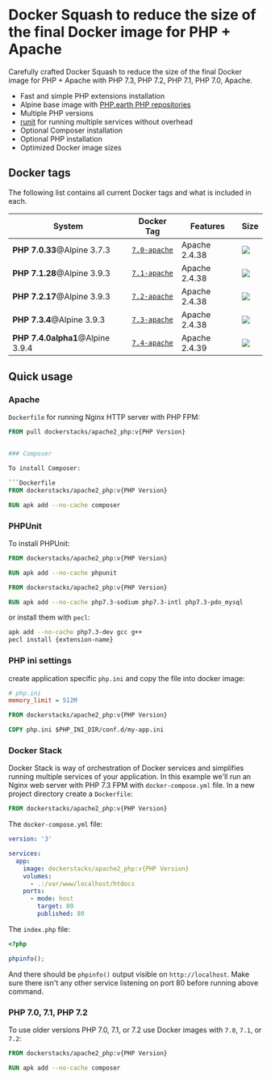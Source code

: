 # Docker Squash to reduce the size of the final Docker image for PHP + Apache

Carefully crafted Docker Squash to reduce the size of the final Docker image for PHP + Apache with PHP 7.3, PHP 7.2, PHP 7.1, PHP 7.0, Apache.

* Fast and simple PHP extensions installation
* Alpine base image with [PHP.earth PHP repositories](https://docs.php.earth/linux/alpine)
* Multiple PHP versions
* [runit](http://smarden.org/runit/) for running multiple services without overhead
* Optional Composer installation
* Optional PHP installation
* Optimized Docker image sizes


## Docker tags

The following list contains all current Docker tags and what is included in each.

| System | Docker Tag | Features | Size |
| ------ | ---------- | -------- | ---- |
| **PHP 7.0.33**@Alpine 3.7.3 | [`7.0-apache`](https://github.com/phpearth/docker-php/tree/master/docker/7.0-apache.Dockerfile) | Apache 2.4.38 | [![](https://images.microbadger.com/badges/image/phpearth/php:7.0-apache.svg)](https://microbadger.com/images/phpearth/php:7.0-apache "Image size") |
| **PHP 7.1.28**@Alpine 3.9.3 | [`7.1-apache`](https://github.com/phpearth/docker-php/tree/master/docker/7.1-apache.Dockerfile) | Apache 2.4.38 | [![](https://images.microbadger.com/badges/image/phpearth/php:7.1-apache.svg)](https://microbadger.com/images/phpearth/php:7.1-apache "Image size") |
| **PHP 7.2.17**@Alpine 3.9.3 | [`7.2-apache`](https://github.com/phpearth/docker-php/tree/master/docker/7.2-apache.Dockerfile) | Apache 2.4.38 | [![](https://images.microbadger.com/badges/image/phpearth/php:7.2-apache.svg)](https://microbadger.com/images/phpearth/php:7.2-apache "Image size") |
| **PHP 7.3.4**@Alpine 3.9.3 | [`7.3-apache`](https://github.com/phpearth/docker-php/tree/master/docker/7.3-apache.Dockerfile) | Apache 2.4.38 | [![](https://images.microbadger.com/badges/image/phpearth/php:7.3-apache.svg)](https://microbadger.com/images/phpearth/php:7.3-apache "Image size") |
| **PHP 7.4.0alpha1**@Alpine 3.9.4 | [`7.4-apache`](https://github.com/phpearth/docker-php/tree/master/docker/7.4-apache.Dockerfile) | Apache 2.4.39 | [![](https://images.microbadger.com/badges/image/phpearth/php:7.4-apache.svg)](https://microbadger.com/images/phpearth/php:7.4-apache "Image size") |

## Quick usage

### Apache

`Dockerfile` for running Nginx HTTP server with PHP FPM:

```Dockerfile
FROM pull dockerstacks/apache2_php:v{PHP Version}


### Composer

To install Composer:

```Dockerfile
FROM dockerstacks/apache2_php:v{PHP Version}

RUN apk add --no-cache composer
```

### PHPUnit

To install PHPUnit:

```Dockerfile
FROM dockerstacks/apache2_php:v{PHP Version}

RUN apk add --no-cache phpunit
```

```Dockerfile
FROM dockerstacks/apache2_php:v{PHP Version}

RUN apk add --no-cache php7.3-sodium php7.3-intl php7.3-pdo_mysql
```

or install them with `pecl`:

```bash
apk add --no-cache php7.3-dev gcc g++
pecl install {extension-name}
```

### PHP ini settings
create application specific `php.ini` and copy the file into docker image:


```ini
# php.ini
memory_limit = 512M
```

```Dockerfile
FROM dockerstacks/apache2_php:v{PHP Version}

COPY php.ini $PHP_INI_DIR/conf.d/my-app.ini
```

### Docker Stack

Docker Stack is way of orchestration of Docker services and simplifies running multiple services of your application. In this example we'll run an Nginx web server with PHP 7.3 FPM with `docker-compose.yml` file. In a new project directory create a `Dockerfile`:

```Dockerfile
FROM dockerstacks/apache2_php:v{PHP Version}
```

The `docker-compose.yml` file:

```yml
version: '3'

services:
  app:
    image: dockerstacks/apache2_php:v{PHP Version}
    volumes:
      - .:/var/www/localhost/htdocs
    ports:
      - mode: host
        target: 80
        published: 80
```

The `index.php` file:

```php
<?php

phpinfo();
```

And there should be `phpinfo()` output visible on `http://localhost`. Make sure there isn't any other service listening on port 80 before running above command.

### PHP 7.0, 7.1, PHP 7.2

To use older versions PHP 7.0, 7.1, or 7.2 use Docker images with `7.0`, `7.1`, or `7.2`:

```Dockerfile
FROM dockerstacks/apache2_php:v{PHP Version}

RUN apk add --no-cache composer
```



